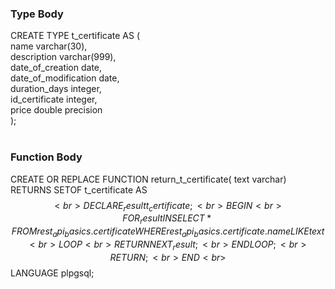 ### Type Body <br>

CREATE TYPE t_certificate AS ( <br>
name varchar(30), <br>
description varchar(999), <br>
date_of_creation date, <br>
date_of_modification date, <br>
duration_days integer, <br>
id_certificate integer, <br>
price double precision <br>
); <br>
<br>

### Function Body <br>
CREATE OR REPLACE FUNCTION return_t_certificate( text varchar) RETURNS SETOF t_certificate AS <br>
$$ <br>
DECLARE _result t_certificate; <br>
BEGIN <br>
FOR _result IN SELECT * FROM rest_api_basics.certificate WHERE rest_api_basics.certificate.name LIKE text <br>
LOOP <br>
RETURN NEXT _result; <br>
END LOOP; <br>
RETURN; <br>
END <br>
$$ LANGUAGE plpgsql; <br>
